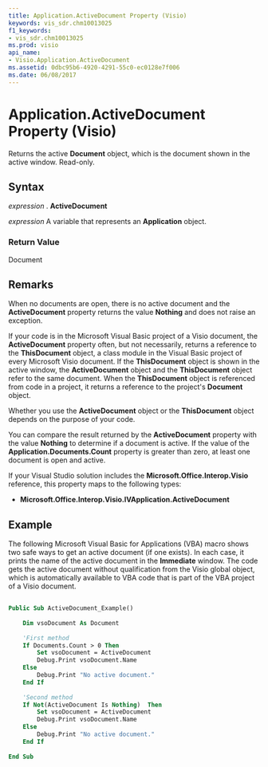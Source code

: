 ```yaml
---
title: Application.ActiveDocument Property (Visio)
keywords: vis_sdr.chm10013025
f1_keywords:
- vis_sdr.chm10013025
ms.prod: visio
api_name:
- Visio.Application.ActiveDocument
ms.assetid: 0dbc95b6-4920-4291-55c0-ec0128e7f006
ms.date: 06/08/2017
---
```



# Application.ActiveDocument Property (Visio)

Returns the active **Document** object, which is the document shown in the active window. Read-only.


## Syntax

 _expression_ . **ActiveDocument**

 _expression_ A variable that represents an **Application** object.


### Return Value

Document


## Remarks

When no documents are open, there is no active document and the **ActiveDocument** property returns the value **Nothing** and does not raise an exception.

If your code is in the Microsoft Visual Basic project of a Visio document, the **ActiveDocument** property often, but not necessarily, returns a reference to the **ThisDocument** object, a class module in the Visual Basic project of every Microsoft Visio document. If the **ThisDocument** object is shown in the active window, the **ActiveDocument** object and the **ThisDocument** object refer to the same document. When the **ThisDocument** object is referenced from code in a project, it returns a reference to the project's **Document** object.

Whether you use the **ActiveDocument** object or the **ThisDocument** object depends on the purpose of your code.

You can compare the result returned by the **ActiveDocument** property with the value **Nothing** to determine if a document is active. If the value of the **Application.Documents.Count** property is greater than zero, at least one document is open and active.

If your Visual Studio solution includes the **Microsoft.Office.Interop.Visio** reference, this property maps to the following types:


- **Microsoft.Office.Interop.Visio.IVApplication.ActiveDocument**
    

## Example

The following Microsoft Visual Basic for Applications (VBA) macro shows two safe ways to get an active document (if one exists). In each case, it prints the name of the active document in the **Immediate** window. The code gets the active document without qualification from the Visio global object, which is automatically available to VBA code that is part of the VBA project of a Visio document.


```vb
 
Public Sub ActiveDocument_Example() 
    
    Dim vsoDocument As Document  
 
    'First method 
    If Documents.Count > 0 Then 
        Set vsoDocument = ActiveDocument  
        Debug.Print vsoDocument.Name  
    Else 
        Debug.Print "No active document."  
    End If   
 
    'Second method 
    If Not(ActiveDocument Is Nothing)  Then 
        Set vsoDocument = ActiveDocument  
        Debug.Print vsoDocument.Name  
    Else 
        Debug.Print "No active document."  
    End If 
   
End Sub
```


